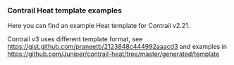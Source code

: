 ### Contrail Heat template examples

Here you can find an example Heat template for Contrail v2.21. 

Contrail v3 uses different template format, see https://gist.github.com/praneetb/2123848c444992aaacd3 and examples in  https://github.com/Juniper/contrail-heat/tree/master/generated/template

